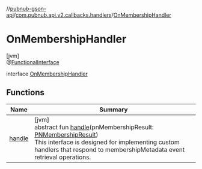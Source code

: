 //[pubnub-gson-api](../../../index.md)/[com.pubnub.api.v2.callbacks.handlers](../index.md)/[OnMembershipHandler](index.md)

# OnMembershipHandler

[jvm]\
@[FunctionalInterface](https://docs.oracle.com/javase/8/docs/api/java/lang/FunctionalInterface.html)

interface [OnMembershipHandler](index.md)

## Functions

| Name | Summary |
|---|---|
| [handle](handle.md) | [jvm]<br>abstract fun [handle](handle.md)(pnMembershipResult: [PNMembershipResult](../../com.pubnub.api.models.consumer.objects_api.membership/-p-n-membership-result/index.md))<br> This interface is designed for implementing custom handlers that respond to membershipMetadata event retrieval operations. |
